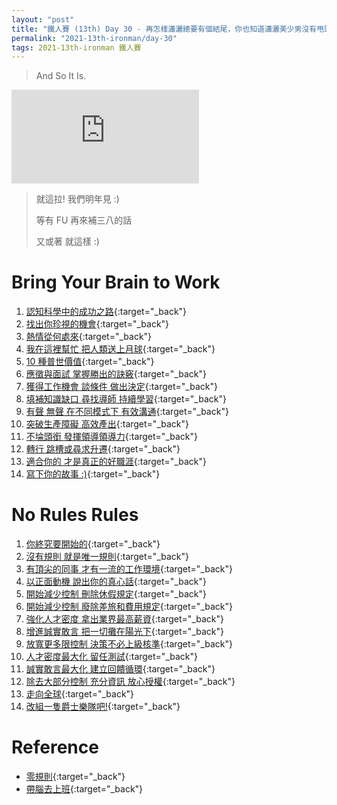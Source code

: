 ```yaml
---
layout: "post"
title: "鐵人賽 (13th) Day 30 - 再怎樣瀟灑總要有個結尾，你也知道瀟灑美少男沒有甩頭的結尾是行不通的。"
permalink: "2021-13th-ironman/day-30"
tags: 2021-13th-ironman 鐵人賽
---
```


> And So It Is.

<iframe  src="https://www.youtube.com/embed/5YXVMCHG-Nk" title="YouTube video player" frameborder="0" allow="accelerometer; autoplay; clipboard-write; encrypted-media; gyroscope; picture-in-picture" allowfullscreen></iframe>

> 就這拉! 我們明年見 :)
>
> 等有 FU 再來補三八的話
>
> 又或著 就這樣 :)
> 

# Bring Your Brain to Work

1. [認知科學中的成功之路](https://yuting3656.github.io/yutingblog/2021-13th-ironman/day-15){:target="\_back"}
2. [找出你珍視的機會](https://yuting3656.github.io/yutingblog/2021-13th-ironman/day-16){:target="\_back"}
3. [熱情從何處來](https://yuting3656.github.io/yutingblog/2021-13th-ironman/day-17){:target="\_back"}
4. [我在這裡幫忙 把人類送上月球](https://yuting3656.github.io/yutingblog/2021-13th-ironman/day-18){:target="\_back"}
5. [10 種普世價值](https://yuting3656.github.io/yutingblog/2021-13th-ironman/day-19){:target="\_back"}
6. [應徵與面試 掌握勝出的訣竅](https://yuting3656.github.io/yutingblog/2021-13th-ironman/day-20){:target="\_back"}
7. [獲得工作機會 談條件 做出決定](https://yuting3656.github.io/yutingblog/2021-13th-ironman/day-21){:target="\_back"}
8. [填補知識缺口 尋找導師 持續學習](https://yuting3656.github.io/yutingblog/2021-13th-ironman/day-22){:target="\_back"}
9. [有聲 無聲 在不同模式下 有效溝通](https://yuting3656.github.io/yutingblog/2021-13th-ironman/day-23){:target="\_back"}
10. [突破生產障礙 高效產出](https://yuting3656.github.io/yutingblog/2021-13th-ironman/day-24){:target="\_back"}
11. [不埨頭銜 發揮領導領導力](https://yuting3656.github.io/yutingblog/2021-13th-ironman/day-25){:target="\_back"}
12. [轉行 跳槽或尋求升遷](https://yuting3656.github.io/yutingblog/2021-13th-ironman/day-26){:target="\_back"}
13. [適合你的 才是真正的好職涯](https://yuting3656.github.io/yutingblog/2021-13th-ironman/day-27){:target="\_back"}
14. [寫下你的故事 :)](https://yuting3656.github.io/yutingblog/2021-13th-ironman/day-28){:target="\_back"}


# No Rules Rules 

1. [你終究要開始的](https://yuting3656.github.io/yutingblog/2021-13th-ironman/day-01){:target="\_back"}
2. [沒有規則 就是唯一規則](https://yuting3656.github.io/yutingblog/2021-13th-ironman/day-02){:target="\_back"}
3. [有頂尖的同事 才有一流的工作環境](https://yuting3656.github.io/yutingblog/2021-13th-ironman/day-03){:target="\_back"}
4. [以正面動機 說出你的真心話](https://yuting3656.github.io/yutingblog/2021-13th-ironman/day-04){:target="\_back"}
5. [開始減少控制 刪除休假規定](https://yuting3656.github.io/yutingblog/2021-13th-ironman/day-05){:target="\_back"}
6. [開始減少控制 廢除差旅和費用規定](https://yuting3656.github.io/yutingblog/2021-13th-ironman/day-06){:target="\_back"}
7. [強化人才密度 拿出業界最高薪資](https://yuting3656.github.io/yutingblog/2021-13th-ironman/day-07){:target="\_back"}
8. [增進誠實敢言 把一切攤在陽光下](https://yuting3656.github.io/yutingblog/2021-13th-ironman/day-08){:target="\_back"}
9. [放寬更多限控制 決策不必上級核準](https://yuting3656.github.io/yutingblog/2021-13th-ironman/day-09){:target="\_back"}
10. [人才密度最大化 留任測試](https://yuting3656.github.io/yutingblog/2021-13th-ironman/day-10){:target="\_back"}
11. [誠實敢言最大化 建立回饋循環](https://yuting3656.github.io/yutingblog/2021-13th-ironman/day-11){:target="\_back"}
12. [除去大部分控制 充分資訊 放心授權](https://yuting3656.github.io/yutingblog/2021-13th-ironman/day-12){:target="\_back"}
13. [走向全球](https://yuting3656.github.io/yutingblog/2021-13th-ironman/day-13){:target="\_back"}
14. [改組一隻爵士樂隊吧!](https://yuting3656.github.io/yutingblog/2021-13th-ironman/day-14){:target="\_back"}


# Reference

- [零規則](https://www.books.com.tw/products/0010873975?sloc=main){:target="\_back"}
- [帶腦去上班](https://www.books.com.tw/products/0010874379?sloc=main){:target="\_back"}
